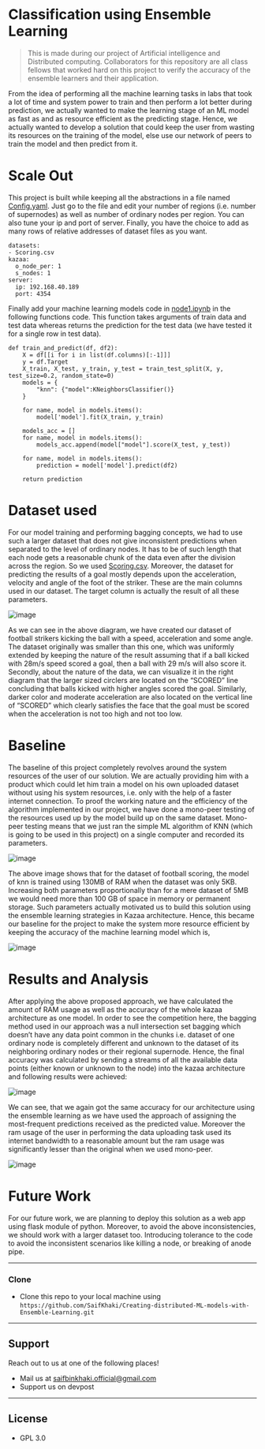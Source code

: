 # Classification using Ensemble Learning
> This is made during our project of Artificial intelligence and Distributed computing. Collaborators for this repository are all class fellows that worked hard on this project to verify the accuracy of the ensemble learners and their application.

From the idea of performing all the machine learning tasks in labs that took a lot of time and system power to train and then perform a lot better during prediction, we actually wanted to make the learning stage of an ML model as fast as and as resource efficient as the predicting stage. Hence, we actually wanted to develop a solution that could keep the user from wasting its resources on the training of the model, else use our network of peers to train the model and then predict from it.

# Scale Out
This project is built while keeping all the abstractions in a file named [Config.yaml](https://github.com/SaifKhaki/Ensemble-Learners/blob/main/config.yaml). Just go to the file and edit your number of regions (i.e. number of supernodes) as well as number of ordinary nodes per region. You can also tune your ip and port of server. Finally, you have the choice to add as many rows of relative addresses of dataset files as you want.
```
datasets:
- Scoring.csv
kazaa:
  o_node_per: 1
  s_nodes: 1
server:
  ip: 192.168.40.189
  port: 4354
```
Finally add your machine learning models code in [node1.ipynb](https://github.com/SaifKhaki/Ensemble-Learners/blob/main/node1.ipynb) in the following functions code. This function takes arguments of train data and test data whereas returns the prediction for the test data (we have tested it for a single row in test data).
```
def train_and_predict(df, df2):
    X = df[[i for i in list(df.columns)[:-1]]]
    y = df.Target
    X_train, X_test, y_train, y_test = train_test_split(X, y, test_size=0.2, random_state=0)
    models = {
        "knn": {"model":KNeighborsClassifier()}
    }

    for name, model in models.items():
        model['model'].fit(X_train, y_train)
        
    models_acc = []
    for name, model in models.items():
        models_acc.append(model["model"].score(X_test, y_test))
    
    for name, model in models.items():
        prediction = model['model'].predict(df2)
        
    return prediction
```

# Dataset used
For our model training and performing bagging concepts, we had to use such a larger dataset that does not give inconsistent predictions when separated to the level of ordinary nodes. It has to be of such length that each node gets a reasonable chunk of the data even after the division across the region. So we used [Scoring.csv](https://github.com/SaifKhaki/Ensemble-Learners/blob/main/Scoring.csv). Moreover, the dataset for predicting the results of a goal mostly depends upon the acceleration, velocity and angle of the foot of the striker. These are the main columns used in our dataset. The target column is actually the result of all these parameters.

![image](https://user-images.githubusercontent.com/44811001/123767827-35fdd180-d8e1-11eb-8ae4-270e0ff287fb.png)

As we can see in the above diagram, we have created our dataset of football strikers kicking the ball with a speed, acceleration and some angle. The dataset originally was smaller than this one, which was uniformly extended by keeping the nature of the result assuming that if a ball kicked with 28m/s speed scored a goal, then a ball with 29 m/s will also score it. 
Secondly, about the nature of the data, we can visualize it in the right diagram that the larger sized circlers are located on the “SCORED” line concluding that balls kicked with higher angles scored the goal. Similarly, darker color and moderate acceleration are also located on the vertical line of “SCORED” which clearly satisfies the face that the goal must be scored when the acceleration is not too high and not too low.

# Baseline
The baseline of this project completely revolves around the system resources of the user of our solution. We are actually providing him with a product which could let him train a model on his own uploaded dataset without using his system resources, i.e. only with the help of a faster internet connection. To proof the working nature and the efficiency of the algorithm implemented in our project, we have done a mono-peer testing of the resources used up by the model build up on the same dataset. Mono-peer testing means that we just ran the simple ML algorithm of KNN (which is going to be used in this project) on a single computer and recorded its parameters. 

![image](https://user-images.githubusercontent.com/44811001/123767971-5a59ae00-d8e1-11eb-9de2-415a65d0b19a.png)

The above image shows that for the dataset of football scoring, the model of knn is trained using 130MB of RAM when the dataset was only 5KB. Increasing both parameters proportionally than for a mere dataset of 5MB we would need more than 100 GB of space in memory or permanent storage. Such parameters actually motivated us to build this solution using the ensemble learning strategies in Kazaa architecture. Hence, this became our baseline for the project to make the system more resource efficient by keeping the accuracy of the machine learning model which is,

![image](https://user-images.githubusercontent.com/44811001/123768001-604f8f00-d8e1-11eb-85ee-3afa5883725a.png)

# Results and Analysis
After applying the above proposed approach, we have calculated the amount of RAM usage as well as the accuracy of the whole kazaa architecture as one model. In order to see the competition here, the bagging method used in our approach was a null intersection set bagging which doesn’t have any data point common in the chunks i.e. dataset of one ordinary node is completely different and unknown to the dataset of its neighboring ordinary nodes or their regional supernode. Hence, the final accuracy was calculated by sending a streams of all the available data points (either known or unknown to the node) into the kazaa architecture and following results were achieved:

![image](https://user-images.githubusercontent.com/44811001/123768477-cb996100-d8e1-11eb-9411-917ac284c0e2.png)

We can see, that we again got the same accuracy for our architecture using the ensemble learning as we have used the approach of assigning the most-frequent predictions received as the predicted value. Moreover the ram usage of the user in performing the data uploading task used its internet bandwidth to a reasonable amount but the ram usage was significantly lesser than the original when we used mono-peer.

![image](https://user-images.githubusercontent.com/44811001/123768515-d3f19c00-d8e1-11eb-8c45-e46e80bb725c.png)

# Future Work
For our future work, we are planning to deploy this solution as a web app using flask module of python. Moreover, to avoid the above inconsistencies, we should work with a larger dataset too. Introducing tolerance to the code to avoid the inconsistent scenarios like killing a node, or breaking of anode pipe.

---

### Clone

- Clone this repo to your local machine using `https://github.com/SaifKhaki/Creating-distributed-ML-models-with-Ensemble-Learning.git`

---

## Support
Reach out to us at one of the following places!
- Mail us at saifbinkhaki.official@gmail.com
- Support us on devpost 

---

## License
- GPL 3.0
